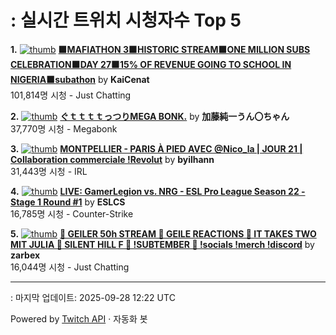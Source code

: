 # : 실시간 트위치 시청자수 Top 5

**1.** [![thumb](https://static-cdn.jtvnw.net/previews-ttv/live_user_kaicenat-320x180.jpg)](https://twitch.tv/KaiCenat)
**[🟧MAFIATHON 3🟧HISTORIC STREAM🟧ONE MILLION SUBS CELEBRATION🟧DAY 27🟧15% OF REVENUE GOING TO SCHOOL IN NIGERIA🟧subathon](https://twitch.tv/KaiCenat)** by **KaiCenat**<br>101,814명 시청  - Just Chatting

**2.** [![thumb](https://static-cdn.jtvnw.net/previews-ttv/live_user_kato_junichi0817-320x180.jpg)](https://twitch.tv/加藤純一うん〇ちゃん)
**[ぐｔｔｔｔっつりMEGA BONK.](https://twitch.tv/加藤純一うん〇ちゃん)** by **加藤純一うん〇ちゃん**<br>37,770명 시청  - Megabonk

**3.** [![thumb](https://static-cdn.jtvnw.net/previews-ttv/live_user_byilhann-320x180.jpg)](https://twitch.tv/byilhann)
**[MONTPELLIER - PARIS À PIED AVEC @Nico_la | JOUR 21 | Collaboration commerciale !Revolut](https://twitch.tv/byilhann)** by **byilhann**<br>31,443명 시청  - IRL

**4.** [![thumb](https://static-cdn.jtvnw.net/previews-ttv/live_user_eslcs-320x180.jpg)](https://twitch.tv/ESLCS)
**[LIVE: GamerLegion vs. NRG - ESL Pro League Season 22 - Stage 1 Round #1](https://twitch.tv/ESLCS)** by **ESLCS**<br>16,785명 시청  - Counter-Strike

**5.** [![thumb](https://static-cdn.jtvnw.net/previews-ttv/live_user_zarbex-320x180.jpg)](https://twitch.tv/zarbex)
**[🤏 GEILER 50h STREAM 🤏 GEILE REACTIONS 🤏 IT TAKES TWO MIT JULIA 🤏 SILENT HILL F 🤏 !SUBTEMBER 🤏 !socials !merch !discord](https://twitch.tv/zarbex)** by **zarbex**<br>16,044명 시청  - Just Chatting


---
: 마지막 업데이트: 2025-09-28 12:22 UTC

Powered by [Twitch API](https://dev.twitch.tv/docs/api/reference) · 자동화 봇